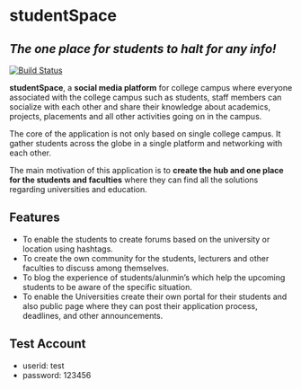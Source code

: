 # studentSpace

## _The one place for students to halt for any info!_

[![Build Status](https://travis-ci.org/joemccann/dillinger.svg?branch=master)](https://github.com/developervicky/studentSpace)

**studentSpace**, a **social media platform** for college campus where everyone associated with the college campus such as students, staff members can socialize with each other and share their knowledge about academics, projects, placements and all other activities going on in the campus.

The core of the application is not only based on single college campus. It gather students across the globe in a single platform and networking with each other.

The main motivation of this application is to **create the hub and one place for the students and faculties** where they can find all the solutions regarding universities and education.

## Features

- To enable the students to create forums based on the university or location using hashtags.
- To create the own community for the students, lecturers and other faculties to discuss among themselves.
- To blog the experience of students/alunmin’s which help the upcoming students to be aware of the specific situation.
- To enable the Universities create their own portal for their students and also public page where they can post their application process, deadlines, and other announcements.

## Test Account
- userid: test
- password: 123456
